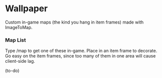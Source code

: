 Wallpaper
=========

Custom in-game maps (the kind you hang in item frames) made with ImageToMap.

### Map List

Type /map <mapname> to get one of these in-game. Place in an item frame to decorate. Go easy on the item frames, since too many of them in one area will cause client-side lag.

(to-do)